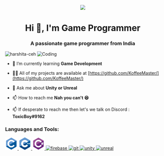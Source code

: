 <!-- <p align="center"> <img src="https://user-images.githubusercontent.com/71144962/231292343-ac9c11af-b252-4d86-b5f4-1cef24ddd6f1.gif"> </p> -->
<p align="center"> <img width="300" src="https://github-production-user-asset-6210df.s3.amazonaws.com/125433210/245695812-ccfdcd2e-12e2-4223-ab1d-5e541996149d.gif"> </p>

<h1 align="center">Hi 👋, I'm Game Programmer</h1>
<h3 align="center">A passionate game programmer from India</h3>
<img align="right" alt="Coding" width="400" src= "https://user-images.githubusercontent.com/71144962/231291698-222f3893-c506-4649-be41-b11f055c5fc8.gif">

<p align="left"> <img src="https://komarev.com/ghpvc/?username=harshita-ceh&label=Profile%20views&color=0e75b6&style=flat" alt="harshita-ceh" /> </p>

- 🌱 I’m currently learning **Game Development**

- 👨‍💻 All of my projects are available at [https://github.com/KoffeeMaster/](https://github.com/KoffeeMaster/)

- 💬 Ask me about **Unity or Unreal**

- 📫 How to reach me **Nah you can't 😆**

- 📫 If desperate to reach me then let's we talk on Discord : **ToxicBoy#9162**



<h3 align="left">Languages and Tools:</h3>
<p align="left">
<a href="https://www.cprogramming.com/" target="_blank" rel="noreferrer"> <img src="https://raw.githubusercontent.com/devicons/devicon/master/icons/c/c-original.svg" alt="c" width="40" height="40"/> </a>
<a href="https://www.w3schools.com/cpp/" target="_blank" rel="noreferrer"> <img src="https://raw.githubusercontent.com/devicons/devicon/master/icons/cplusplus/cplusplus-original.svg" alt="cplusplus" width="40" height="40"/> </a>
<a href="https://www.w3schools.com/cs/" target="_blank" rel="noreferrer"> <img src="https://raw.githubusercontent.com/devicons/devicon/master/icons/csharp/csharp-original.svg" alt="csharp" width="40" height="40"/> </a>
<a href="https://firebase.google.com/" target="_blank" rel="noreferrer"> <img src="https://www.vectorlogo.zone/logos/firebase/firebase-icon.svg" alt="firebase" width="40" height="40"/> </a>
<a href="https://git-scm.com/" target="_blank" rel="noreferrer"> <img src="https://www.vectorlogo.zone/logos/git-scm/git-scm-icon.svg" alt="git" width="40" height="40"/> </a>
<a href="https://unity.com/" target="_blank" rel="noreferrer"> <img src="https://www.vectorlogo.zone/logos/unity3d/unity3d-icon.svg" alt="unity" width="40" height="40"/> </a>
<a href="https://unrealengine.com/" target="_blank" rel="noreferrer"> <img src="https://raw.githubusercontent.com/kenangundogan/fontisto/036b7eca71aab1bef8e6a0518f7329f13ed62f6b/icons/svg/brand/unreal-engine.svg" alt="unreal" width="40" height="40"/> </a>
</p>
